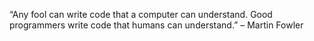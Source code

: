 “Any fool can write code that a computer can understand. Good programmers write code that humans can understand.” – Martin Fowler
  
